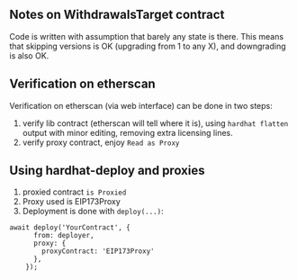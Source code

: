 ## Notes on WithdrawalsTarget contract
Code is written with assumption that barely any state is there.
This means that skipping versions is OK (upgrading from 1 to any X),
and downgrading is also OK.

## Verification on etherscan
Verification on etherscan (via web interface) can be done in two steps:
1) verify lib contract (etherscan will tell where it is), using `hardhat flatten` output with minor editing, removing extra licensing lines.
2) verify proxy contract, enjoy `Read as Proxy`

## Using hardhat-deploy and proxies

1) proxied contract `is Proxied`
2) Proxy used is EIP173Proxy
3) Deployment is done with `deploy(...)`:
```
await deploy('YourContract', {
      from: deployer,
      proxy: {
        proxyContract: 'EIP173Proxy'
      },
    });
```
